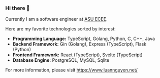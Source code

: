  ### Hi there 👋

Currently I am a software engineer at [ASU ECEE](https://ecee.engineering.asu.edu/).



Here are my favorite technologies sorted by interest:

- **Programming Language:** TypeScript, Golang, Python, C, C++, Java
- **Backend Framework:** Gin (Golang), Express (TypeScript), Flask (Python) 
- **Frontend Framework:** React (TypeScript), Svelte (TypeScript)
- **Database Engine:** PostgreSQL, MySQL, Sqlite

For more information, please visit https://www.luannguyen.net/ 


<!--
 # Welcome to my Github 🪴 
<p align="center">
  <a href="https://github.com/LuaanNguyen">
    <img src="https://readme-typing-svg.demolab.com?font=Fira+Code&weight=100&size=35&duration=4997&pause=1000&color=1DB954&center=true&vCenter=true&width=435&lines=Luan+Nguyen+" alt="Typing SVG" />
  </a>
</p>
<p align="center">
  <a href="https://git.io/typing-svg">
    <img src="https://readme-typing-svg.demolab.com?font=Fira+Code&weight=100&size=16&duration=3000&pause=1000&color=FF671F&background=212121&center=true&vCenter=true&width=435&lines=Full-stack+Developer+and+UX%2FUI+Designer" alt="Typing SVG" />
  </a>
</p>
<table align="center">
  <tr>
    <td>
      <img src="https://media.giphy.com/media/2SYqgPxMm2kbVe3y02/giphy.gif" alt="Aesthetic Anime GIF" width="350"/> 
    </td>
    <td>
      <img src="https://github-readme-stats.vercel.app/api?username=LuaanNguyen&show_icons=true&theme=flag-india" alt="GitHub Stats" />
      <br />
      <img src="https://streak-stats.demolab.com?user=LuaanNguyen&theme=flag-india" alt="GitHub Streak" />
      <br />
  </tr>
</table>
-->

<!-- [![LuaanNguyen's github activity graph](https://github-readme-activity-graph.vercel.app/graph?username=LuaanNguyen&bg_color=FFFFFF&line=1db954&title_color=1db954&color=FF671F)](https://github.com/LuaanNguyen) -->

<!--
## Featured Repos 🍳 
[![Mine Alliance](https://github-readme-stats.vercel.app/api/pin/?username=LuaanNguyen&repo=Mine-Alliance&theme=flag-india)](https://github.com/LuaanNguyen/Mine-Alliance) 
[![Board Game Cafe Website](https://github-readme-stats.vercel.app/api/pin/?username=LuaanNguyen&repo=Board-Game-Cafe-Website&theme=flag-india)](https://github.com/LuaanNguyen/Board-Game-Cafe-Website) 

-->
